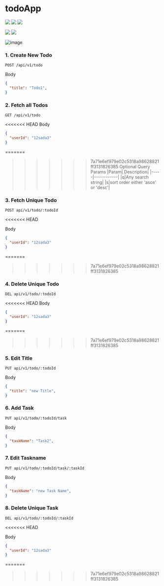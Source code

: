 # todoApp

<img  src="https://img.shields.io/badge/React-UI-blue"> <img  src="https://img.shields.io/badge/react--router-Routing-important"> <img  src="https://img.shields.io/badge/Tailwind%20CSS-Styling-blueviolet">

<img  src="https://img.shields.io/badge/Express-Back%20End-blue"> <img  src="https://img.shields.io/badge/MongoDB-Database-yellowgreen">

![image](https://user-images.githubusercontent.com/43786036/206683167-09b14660-41bf-49e2-a639-163280855862.png)

### 1. Create New Todo

```
POST /api/v1/todo
```

Body

```JSON
{
  "title": "Todo1",
}
```

### 2. Fetch all Todos

```
GET /api/v1/todo
```

<<<<<<< HEAD
Body

```JSON
{
  "userId": "12sada3"
}
```

=======
>>>>>>> 7a71e6ef979e02c5318a98628821ff3131826385
Optional Query Params
|Param| Description|
|-----|------------|
|q|Any search string|
|s|sort order either 'asce' or 'desc'|

### 3. Fetch Unique Todo

```
POST api/v1/todo/:todoId
```
<<<<<<< HEAD

Body

```JSON
{
  "userId": "12sada3"
}
```
=======
>>>>>>> 7a71e6ef979e02c5318a98628821ff3131826385

### 4. Delete Unique Todo

```
DEL api/v1/todo/:todoId
```

<<<<<<< HEAD
Body

```JSON
{
  "userId": "12sada3"
}
```

=======
>>>>>>> 7a71e6ef979e02c5318a98628821ff3131826385
### 5. Edit Title

```
PUT api/v1/todo/:todoId
```

Body

```JSON
{
  "title": "new Title",
}
```

### 6. Add Task

```
PUT api/v1/todo/:todoId/task
```

Body

```JSON
{
  "taskName": "Task2",
}
```

### 7. Edit Taskname

```
PUT api/v1/todo/:todoId/task/:taskId
```

Body

```JSON
{
  "taskName": "new Task Name",
}
```

### 8. Delete Unique Task

```
DEL api/v1/todo/:todoId/:taskId
```
<<<<<<< HEAD

Body

```JSON
{
  "userId": "12sada3"
}
```
=======
>>>>>>> 7a71e6ef979e02c5318a98628821ff3131826385
